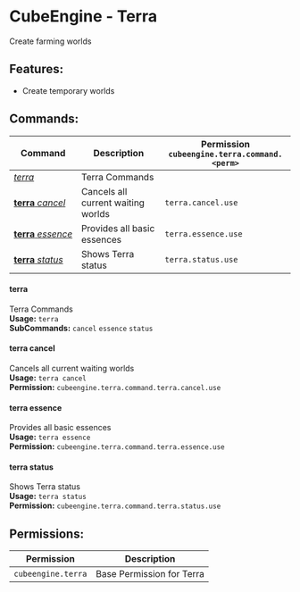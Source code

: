 # CubeEngine - Terra
Create farming worlds

## Features:
 - Create temporary worlds

## Commands:

| Command | Description | Permission<br>`cubeengine.terra.command.<perm>` |
| --- | --- | --- |
| [*terra*](#terra) | Terra Commands |  |
| [**terra**&nbsp;*cancel*](#terracancel) | Cancels all current waiting worlds | `terra.cancel.use` |
| [**terra**&nbsp;*essence*](#terraessence) | Provides all basic essences | `terra.essence.use` |
| [**terra**&nbsp;*status*](#terrastatus) | Shows Terra status | `terra.status.use` |

#### terra  
Terra Commands  
**Usage:** `terra`  
**SubCommands:** `cancel` `essence` `status`  

#### terra&nbsp;cancel  
Cancels all current waiting worlds  
**Usage:** `terra cancel`  
**Permission:** `cubeengine.terra.command.terra.cancel.use`  
  

#### terra&nbsp;essence  
Provides all basic essences  
**Usage:** `terra essence`  
**Permission:** `cubeengine.terra.command.terra.essence.use`  
  

#### terra&nbsp;status  
Shows Terra status  
**Usage:** `terra status`  
**Permission:** `cubeengine.terra.command.terra.status.use`  
  

## Permissions:

| Permission | Description |
| --- | --- |
| `cubeengine.terra` | Base Permission for Terra |
